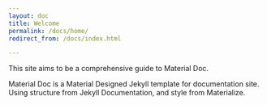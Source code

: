 ```yaml
---
layout: doc
title: Welcome
permalink: /docs/home/
redirect_from: /docs/index.html

---
```


This site aims to be a comprehensive guide to Material Doc.

Material Doc is a Material Designed Jekyll template for documentation site. Using structure
from Jekyll Documentation, and style from Materialize.
